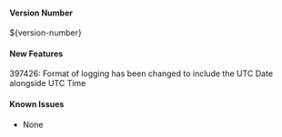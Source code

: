 #### Version Number
${version-number}

#### New Features
397426: Format of logging has been changed to include the UTC Date alongside UTC Time

#### Known Issues
- None
